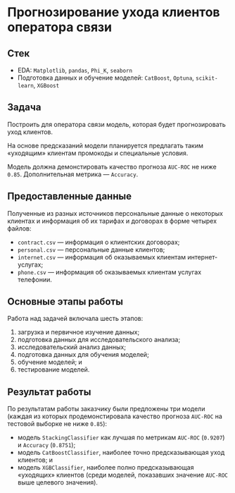 # Прогнозирование ухода клиентов оператора связи

## Стек

- EDA: `Matplotlib`, `pandas`, `Phi_K`, `seaborn`
- Подготовка данных и обучение моделей: `CatBoost`, `Optuna`, `scikit-learn`, `XGBoost`

## Задача

Построить для оператора связи модель, которая будет прогнозировать уход клиентов.

На основе предсказаний модели планируется предлагать таким «уходящим» клиентам промокоды и специальные условия.

Модель должна демонстировать качество прогноза `AUC-ROC` не ниже `0.85`. Дополнительная метрика — `Accuracy`.

## Предоставленные данные

Полученные из разных источников персональные данные о некоторых клиентах и информация об их тарифах и договорах в форме четырех файлов:

- `contract.csv` — информация о клиентских договорах;
- `personal.csv` — персональные данные клиентов;
- `internet.csv` — информация об оказываемых клиентам интернет-услугах;
- `phone.csv` — информация об оказываемых клиентам услугах телефонии.

## Основные этапы работы

Работа над задачей включала шесть этапов:

1. загрузка и первичное изучение данных;
2. подготовка данных для исследовательского анализа;
3. исследовательский анализ данных;
4. подготовка данных для обучения моделей;
5. обучение моделей; и
6. тестирование моделей.

## Результат работы

По результатам работы заказчику были предложены три модели (каждая из которых продемонстировала качество прогноза `AUC-ROC` на тестовой выборке не ниже `0.85`):

- модель `StackingClassifier` как лучшая по метрикам `AUC-ROC` (`0.9207`) и `Accuracy` (`0.8751`);
- модель `CatBoostClassifier`, наиболее точно предсказывающая уход клиентов; и
- модель `XGBClassifier`, наиболее полно предсказывающая «уходящих» клиентов (среди моделей, показавших значение `AUC-ROC` выше целевого значения).
